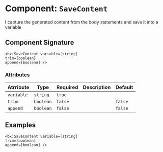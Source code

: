 [comment]: # (Note: This documentation is generated dynamically in the build process.  To modify the contents, change the javadoc on the _invoke method of the Component class)
# Component: `SaveContent`

I capture the generated content from the body statements and save it into a variable

## Component Signature
```
<bx:SaveContent variable=[string]
trim=[boolean]
append=[boolean] />
```
### Attributes

| Atrribute | Type | Required | Description | Default |
|----------|------|----------|-------------|---------|
| `variable` | `string` | `true` |  |  |
| `trim` | `boolean` | `false` |  | `false` |
| `append` | `boolean` | `false` |  | `false` |

## Examples

```
<bx:SaveContent variable=[string]
trim=[boolean]
append=[boolean] />
```
